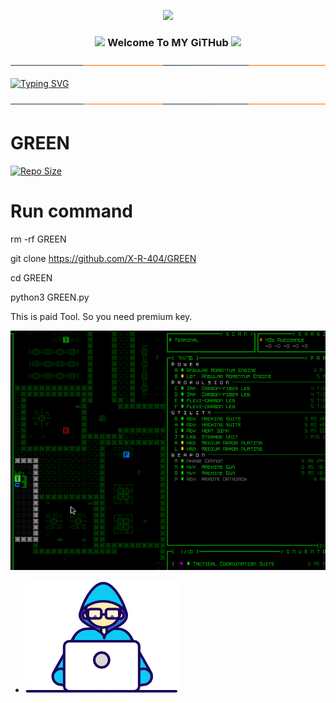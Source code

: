 <p align="center"><img src="https://img.shields.io/badge/I Am %20A BANGLADESHI- PROGRAMMER-green?colorA=%23ff0000&colorB=%23017e40&style=flat-square">
 
<h3 align="center">
  <img src="https://emoji.discord.st/emojis/768b108d-274f-4f44-a634-8477b16efce7.gif" width="30">
   Welcome To MY GiTHub
  <img src="https://emoji.discord.st/emojis/768b108d-274f-4f44-a634-8477b16efce7.gif" width="30">
</h3>
 
<img align="center" alt="line" src="https://github.com/DalpatRathore/dalpatrathore/blob/main/assets/images/line-1.svg">
 
[![Typing SVG](https://readme-typing-svg.herokuapp.com?color=%23F70B10&size=27&lines=RIMON-KHAN;+It's+Not+Just+My+Name;It's+A+Brand)](https://git.io/typing-svg)
 
</p>
 
<img align="center" alt="line" src="https://github.com/DalpatRathore/dalpatrathore/blob/main/assets/images/line-1.svg">
 

# GREEN
<a href="https://github.com/X-R-404/Public">
    <img alt="Repo Size" src="https://img.shields.io/github/repo-size/X-R-404/Public.svg"/>
  </a>


# Run command 

rm -rf GREEN

git clone https://github.com/X-R-404/GREEN

cd GREEN

python3 GREEN.py

This is paid Tool. So you need premium key. 


![Alt text](https://github.com/MRVIVEK-CODER/MRVIVEK-CODER/raw/main/md7Oqrf.gif)

- ![Alt text](https://github.com/MRVIVEK-CODER/MRVIVEK-CODER/raw/main/Developer.gif)
